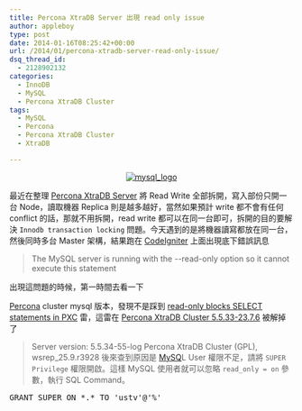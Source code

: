 ```yaml
---
title: Percona XtraDB Server 出現 read only issue
author: appleboy
type: post
date: 2014-01-16T08:25:42+00:00
url: /2014/01/percona-xtradb-server-read-only-issue/
dsq_thread_id:
  - 2128902132
categories:
  - InnoDB
  - MySQL
  - Percona XtraDB Cluster
tags:
  - MySQL
  - Percona
  - Percona XtraDB Cluster
  - XtraDB

---
```

<div style="margin:0 auto; text-align:center">
  <a href="https://www.flickr.com/photos/appleboy/8171305355/" title="mysql_logo by appleboy46, on Flickr"><img src="https://i1.wp.com/farm9.staticflickr.com/8488/8171305355_7fb578fdc9.jpg?w=300&#038;ssl=1" alt="mysql_logo" data-recalc-dims="1" /></a>
</div>

最近在整理 [Percona XtraDB Server][1] 將 Read Write 全部拆開，寫入部份只開一台 Node，讀取機器 Replica 則是越多越好，當然如果預計 write 都不會有任何 conflict 的話，那就不用拆開，read write 都可以在同一台即可，拆開的目的要解決 `Innodb transaction locking` 問題。今天遇到的是將機器讀寫都放在同一台，然後同時多台 Master 架構，結果跑在 [CodeIgniter][2] 上面出現底下錯誤訊息

> The MySQL server is running with the --read-only option so it cannot execute this statement
<!--more--> 出現這問題的時候，第一時間去看一下 

[Percona][3] cluster mysql 版本，發現不是踩到 [read-only blocks SELECT statements in PXC][4] 雷，這雷在 [Percona XtraDB Cluster 5.5.33-23.7.6][5] 被解掉了

> Server version: 5.5.34-55-log Percona XtraDB Cluster (GPL), wsrep_25.9.r3928
後來查到原因是 [MySQ][6]L User 權限不足，請將 `SUPER Privilege` 權限開啟。這樣 MySQL 使用者就可以忽略 `read_only = on` 參數，執行 SQL Command。

<div>
  <pre class="brush: sql; title: ; notranslate" title="">GRANT SUPER ON *.* TO 'ustv'@'%'</pre>
</div>

 [1]: http://www.percona.com/software/percona-server
 [2]: http://www.codeigniter.org.tw/
 [3]: http://www.percona.com/
 [4]: https://bugs.launchpad.net/percona-xtradb-cluster/+bug/1091099
 [5]: http://www.mysqlperformanceblog.com/2013/09/18/percona-xtradb-cluster-5-5-33-23-7-6-now-available/
 [6]: http://www.mysql.com/